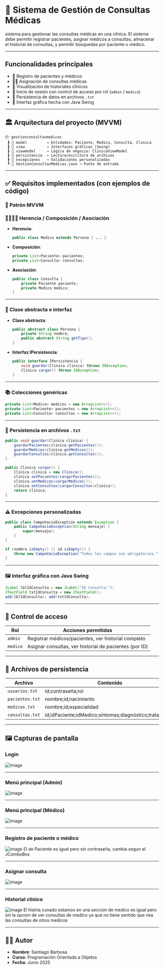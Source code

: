 
# 💉 Sistema de Gestión de Consultas Médicas
sistema para gestionar las consultas médicas en una clínica. El sistema debe permitir registrar pacientes, asignar médicos a consultas, almacenar el historial de consultas, y permitir búsquedas por paciente o médico.

---

##  Funcionalidades principales

- 🧾 Registro de pacientes y médicos
- 👨‍⚕️ Asignación de consultas médicas
- 📖 Visualización de historiales clínicos
- 🔐 Inicio de sesión con control de acceso por rol (`admin` / `medico`)
- 💾 Persistencia de datos en archivos `.txt`
- 🎨 Interfaz gráfica hecha con Java Swing

---

## 🏛️ Arquitectura del proyecto (MVVM)

```
📦 gestionconsultasmedicas
 ┣ 📂 model         → Entidades: Paciente, Medico, Consulta, Clinica
 ┣ 📂 view          → Interfaces gráficas (Swing)
 ┣ 📂 viewmodel     → Lógica de negocio: ClinicaViewModel
 ┣ 📂 persistencia  → Lectura/escritura de archivos
 ┣ 📂 excepciones   → Validaciones personalizadas
 ┗ 📄 GestionConsultasMedicas.java → Punto de entrada
```

---

## ✅ Requisitos implementados (con ejemplos de código)

### 📐 Patrón MVVM

### 👨‍👩‍👧‍👦 Herencia / Composición / Asociación

- **Herencia**:  
  ```java
  public class Medico extends Persona { ... }
  ```

- **Composición**:
  ```java
  private List<Paciente> pacientes;
  private List<Consulta> consultas;
  ```

- **Asociación**:
  ```java
  public class Consulta {
      private Paciente paciente;
      private Medico medico;
  }
  ```

---

### 🧱 Clase abstracta e interfaz

- **Clase abstracta**:
  ```java
  public abstract class Persona {
      private String nombre;
      public abstract String getTipo();
  }
  ```

- **Interfaz IPersistencia**:
  ```java
  public interface IPersistencia {
      void guardar(Clinica clinica) throws IOException;
      Clinica cargar() throws IOException;
  }
  ```

---

### 📚 Colecciones genéricas

```java
private List<Medico> medicos = new ArrayList<>();
private List<Paciente> pacientes = new ArrayList<>();
private List<Consulta> consultas = new ArrayList<>();
```

---

### 💾 Persistencia en archivos `.txt`

```java
public void guardar(Clinica clinica) {
    guardarPacientes(clinica.getPacientes());
    guardarMedicos(clinica.getMedicos());
    guardarConsultas(clinica.getConsultas());
}
```

```java
public Clinica cargar() {
    Clinica clinica = new Clinica();
    clinica.setPacientes(cargarPacientes());
    clinica.setMedicos(cargarMedicos());
    clinica.setConsultas(cargarConsultas(clinica));
    return clinica;
}
```

---

### ⚠️ Excepciones personalizadas

```java
public class CampoVacioException extends Exception {
    public CampoVacioException(String mensaje) {
        super(mensaje);
    }
}
```

```java
if (nombre.isEmpty() || id.isEmpty()) {
    throw new CampoVacioException("Todos los campos son obligatorios.");
}
```

---

### 🖼️ Interfaz gráfica con Java Swing

```java
JLabel lblIdConsulta = new JLabel("ID Consulta:");
JTextField txtIdConsulta = new JTextField();
add(lblIdConsulta); add(txtIdConsulta);
```

---

## 🔐 Control de acceso

| Rol    | Acciones permitidas                                        |
|--------|-------------------------------------------------------------|
| `admin`  | Registrar médicos/pacientes, ver historial completo        |
| `medico` | Asignar consultas, ver historial de pacientes (por ID)     |

---

## 📂 Archivos de persistencia

| Archivo        | Contenido                        |
|----------------|----------------------------------|
| `usuarios.txt`  | id;contraseña;rol                |
| `pacientes.txt` | nombre;id;nacimiento             |
| `medicos.txt`   | nombre;id;especialidad           |
| `consultas.txt` | id;idPaciente;idMedico;síntomas;diagnóstico;tratamiento |

---

## 🖼️ Capturas de pantalla

### Login

![image](https://github.com/user-attachments/assets/b67926d5-4c68-42c8-b6c8-21e2aa47c1a7)

---

### Menú principal (Admin)

![image](https://github.com/user-attachments/assets/7e7921ac-fe73-4366-a45e-d8b50a2f9eab)

---

### Menú principal (Médico)

![image](https://github.com/user-attachments/assets/3056ec5e-9ddf-4af1-bc41-c42282af2a17)

---

### Registro de paciente o médico

![image](https://github.com/user-attachments/assets/71281d31-1104-41d3-8171-a4e2a391e60d)
El de Paciente es igual pero sin contraseña, cambia segun el JComboBox

---

### Asignar consulta

![image](https://github.com/user-attachments/assets/67407386-aa8c-4b9d-9a50-5ece9017280e)

---

### Historial clínico

![image](https://github.com/user-attachments/assets/5f20a1ba-6d57-475e-89f9-8673a42a8a06)
El histria cunado estamos en una seccion de medico es igual pero sin la opcion de ver consultas de medico ya que no tiene sentido que vea las consultas de otros medicos

---

## 👨‍💻 Autor

- **Nombre**: Santiago Barbosa
- **Curso**: Programación Orientada a Objetos
- **Fecha**: Junio 2025

